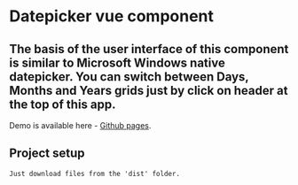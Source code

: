 # Datepicker vue component
## The basis of the user interface of this component is similar to Microsoft Windows native datepicker. You can switch between Days, Months and Years grids just by click on header at the top of this app.

Demo is available here - [Github pages](https://redhobe.github.io/vue-datepicker/).

## Project setup
```
Just download files from the 'dist' folder.
```
